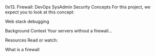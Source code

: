 0x13. Firewall:
DevOps
SysAdmin
Security
Concepts
For this project, we expect you to look at this concept:

Web stack debugging


Background Context
Your servers without a firewall…


Resources
Read or watch:

What is a firewall
